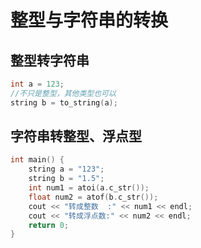 # 整型与字符串的转换

## 整型转字符串

```cpp
int a = 123;
//不只是整型，其他类型也可以
string b = to_string(a);
```

## 字符串转整型、浮点型

```cpp
int main() {
    string a = "123";
    string b = "1.5";
    int num1 = atoi(a.c_str());
    float num2 = atof(b.c_str());
    cout << "转成整数  :" << num1 << endl;
    cout << "转成浮点数:" << num2 << endl;
    return 0;
}
```
